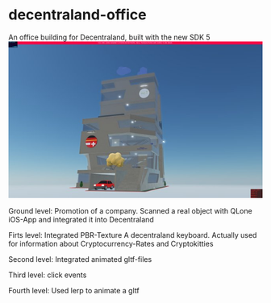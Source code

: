 # decentraland-office
An office building for Decentraland, built with the new SDK 5
![picture1](picdcl01.jpg)

Ground level:
Promotion of a company.
Scanned a real object with QLone iOS-App and integrated it into Decentraland

Firts level:
Integrated PBR-Texture
A decentraland keyboard. Actually used for information about Cryptocurrency-Rates and Cryptokitties

Second level:
Integrated animated gltf-files

Third level:
click events

Fourth level:
Used lerp to animate a gltf
